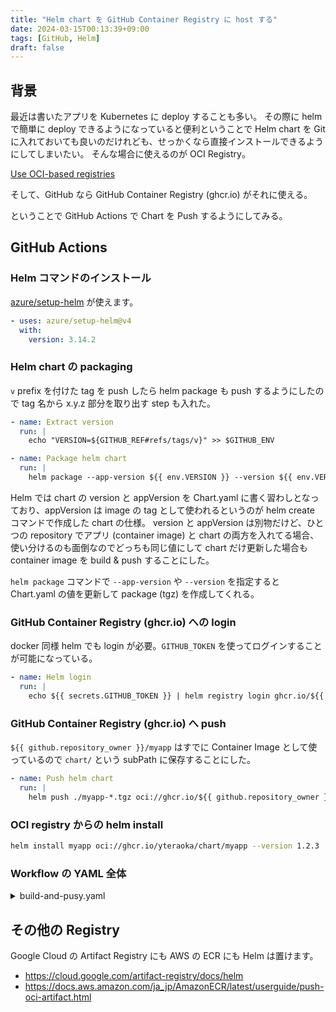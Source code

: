 ```yaml
---
title: "Helm chart を GitHub Container Registry に host する"
date: 2024-03-15T00:13:39+09:00
tags: [GitHub, Helm]
draft: false
---
```


## 背景

最近は書いたアプリを Kubernetes に deploy することも多い。
その際に helm で簡単に deploy できるようになっていると便利ということで Helm chart を Git に入れておいても良いのだけれども、せっかくなら直接インストールできるようにしてしまいたい。
そんな場合に使えるのが OCI Registry。

[Use OCI-based registries](https://helm.sh/docs/topics/registries/)

そして、GitHub なら GitHub Container Registry (ghcr.io) がそれに使える。

ということで GitHub Actions で Chart を Push するようにしてみる。

## GitHub Actions

### Helm コマンドのインストール

[azure/setup-helm](https://github.com/Azure/setup-helm) が使えます。

```yaml
- uses: azure/setup-helm@v4
  with:
    version: 3.14.2
```

### Helm chart の packaging

`v` prefix を付けた tag を push したら helm package も push するようにしたので tag 名から x.y.z 部分を取り出す step も入れた。


```yaml
- name: Extract version
  run: |
    echo "VERSION=${GITHUB_REF#refs/tags/v}" >> $GITHUB_ENV

- name: Package helm chart
  run: |
    helm package --app-version ${{ env.VERSION }} --version ${{ env.VERSION }} chart/myapp
```

Helm では chart の version と appVersion を Chart.yaml に書く習わしとなっており、appVersion は image の tag として使われるというのが helm create コマンドで作成した chart の仕様。
version と appVersion は別物だけど、ひとつの repository でアプリ (container image) と chart の両方を入れてる場合、使い分けるのも面倒なのでどっちも同じ値にして chart だけ更新した場合も container image を build & push することにした。

`helm package` コマンドで `--app-version` や `--version` を指定すると Chart.yaml の値を更新して package (tgz) を作成してくれる。

### GitHub Container Registry (ghcr.io) への login

docker 同様 helm でも login が必要。`GITHUB_TOKEN` を使ってログインすることが可能になっている。

```yaml
- name: Helm login
  run: |
    echo ${{ secrets.GITHUB_TOKEN }} | helm registry login ghcr.io/${{ github.repository_owner }} --username ${{ github.repository_owner }} --password-stdin
```

### GitHub Container Registry (ghcr.io) へ push

`${{ github.repository_owner }}/myapp` はすでに Container Image として使っているので `chart/` という subPath に保存することにした。

```yaml
- name: Push helm chart
  run: |
    helm push ./myapp-*.tgz oci://ghcr.io/${{ github.repository_owner }}/chart
```

### OCI registry からの helm install

```bash
helm install myapp oci://ghcr.io/yteraoka/chart/myapp --version 1.2.3
```

### Workflow の YAML 全体

<details>
<summary>build-and-pusy.yaml</summary>

```yaml
name: Build and Push Container Image, Helm chart

on:
  push:
    tags:
      - 'v*'

jobs:
  build-and-push:
    name: Build and Push Container Image
    runs-on: ubuntu-latest
    steps:
      - uses: actions/checkout@v4

      - name: Docker meta for GHCR
        id: meta
        uses: docker/metadata-action@v5
        with:
          images: |
            ghcr.io/yteraoka/myapp
            docker.io/yteraoka/myapp
          tags: |
            type=semver,pattern={{version}}
            type=semver,pattern={{major}}.{{minor}}
            type=sha

      - name: Login to GitHub Container Registry
        uses: docker/login-action@v3
        with:
          registry: ghcr.io
          username: ${{ github.actor }}
          password: ${{ secrets.GITHUB_TOKEN }}

      - name: Login to Docker Hub
        uses: docker/login-action@v3
        with:
          username: ${{ secrets.DOCKER_HUB_USERNAME }}
          password: ${{ secrets.DOCKER_HUB_TOKEN }}

      - name: Set up QEMU
        uses: docker/setup-qemu-action@v3

      - name: Set up Docker Buildx
        uses: docker/setup-buildx-action@v3

      - name: Build and push to GHCR and DockerHub
        uses: docker/build-push-action@v5
        with:
          context: .
          file: ./Dockerfile
          platforms: linux/amd64
          push: true
          tags: ${{ steps.meta.outputs.tags }}

      - name: Extract version
        run: |
          echo "VERSION=${GITHUB_REF#refs/tags/v}" >> $GITHUB_ENV

      - name: Install helm
        uses: azure/setup-helm@v4
        with:
          version: 3.14.2

      - name: Package helm chart
        run: |
          helm package --app-version ${{ env.VERSION }} --version ${{ env.VERSION }} chart/myapp

      - name: Helm login
        run: |
          echo ${{ secrets.GITHUB_TOKEN }} | helm registry login ghcr.io/${{ github.repository_owner }} --username ${{ github.repository_owner }} --password-stdin

      - name: Push helm chart
        run: |
          helm push ./myapp-*.tgz oci://ghcr.io/${{ github.repository_owner }}/chart
```

</details>

## その他の Registry

Google Cloud の Artifact Registry にも AWS の ECR にも Helm は置けます。

- https://cloud.google.com/artifact-registry/docs/helm
- https://docs.aws.amazon.com/ja_jp/AmazonECR/latest/userguide/push-oci-artifact.html
